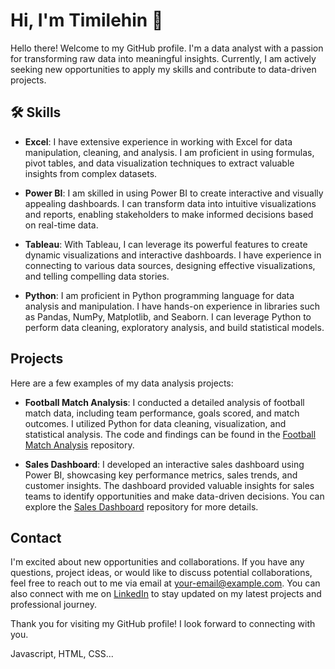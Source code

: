 
# Hi, I'm Timilehin 👋

Hello there! Welcome to my GitHub profile. I'm a data analyst with a passion for transforming raw data into meaningful insights. Currently, I am actively seeking new opportunities to apply my skills and contribute to data-driven projects.

## 🛠 Skills

- **Excel**: I have extensive experience in working with Excel for data manipulation, cleaning, and analysis. I am proficient in using formulas, pivot tables, and data visualization techniques to extract valuable insights from complex datasets.

- **Power BI**: I am skilled in using Power BI to create interactive and visually appealing dashboards. I can transform data into intuitive visualizations and reports, enabling stakeholders to make informed decisions based on real-time data.

- **Tableau**: With Tableau, I can leverage its powerful features to create dynamic visualizations and interactive dashboards. I have experience in connecting to various data sources, designing effective visualizations, and telling compelling data stories.

- **Python**: I am proficient in Python programming language for data analysis and manipulation. I have hands-on experience in libraries such as Pandas, NumPy, Matplotlib, and Seaborn. I can leverage Python to perform data cleaning, exploratory analysis, and build statistical models.

## Projects

Here are a few examples of my data analysis projects:

- **Football Match Analysis**: I conducted a detailed analysis of football match data, including team performance, goals scored, and match outcomes. I utilized Python for data cleaning, visualization, and statistical analysis. The code and findings can be found in the [Football Match Analysis](https://github.com/yourusername/football-match-analysis) repository.

- **Sales Dashboard**: I developed an interactive sales dashboard using Power BI, showcasing key performance metrics, sales trends, and customer insights. The dashboard provided valuable insights for sales teams to identify opportunities and make data-driven decisions. You can explore the [Sales Dashboard](https://github.com/yourusername/sales-dashboard) repository for more details.

## Contact

I'm excited about new opportunities and collaborations. If you have any questions, project ideas, or would like to discuss potential collaborations, feel free to reach out to me via email at [your-email@example.com](mailto:timnastic@aol.com). You can also connect with me on [LinkedIn](linkedin.com/in/timilehin-onileimo-91a624194
) to stay updated on my latest projects and professional journey.


Thank you for visiting my GitHub profile! I look forward to connecting with you.


Javascript, HTML, CSS...

